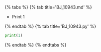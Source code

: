 {% tabs %}
{% tab title='BJ_10943.md' %}

* Print 1

{% endtab %}
{% tab title='BJ_10943.py' %}

```py
print(1)
```

{% endtab %}
{% endtabs %}